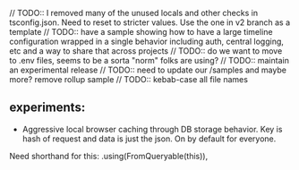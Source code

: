 // TODO:: I removed many of the unused locals and other checks in tsconfig.json. Need to reset to stricter values. Use the one in v2 branch as a template
// TODO:: have a sample showing how to have a large timeline configuration wrapped in a single behavior including auth, central logging, etc and a way to share that across projects
// TODO:: do we want to move to .env files, seems to be a sorta "norm" folks are using?
// TODO:: maintain an experimental release
// TODO:: need to update our /samples and maybe more? remove rollup sample
// TODO:: kebab-case all file names

## experiments:

- Aggressive local browser caching through DB storage behavior. Key is hash of request and data is just the json. On by default for everyone.


Need shorthand for this: .using(FromQueryable(this)), 
